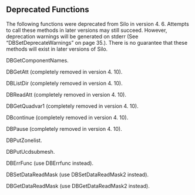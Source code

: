 ## Deprecated Functions

The following functions were deprecated from Silo in version 4.
6. 
Attempts to call these methods in later versions may still succeed. 
However, deprecation warnings will be generated on stderr (See “DBSetDeprecateWarnings” on page 35.). 
There is no guarantee that these methods will exist in later versions of Silo.


DBGetComponentNames.

DBGetAtt (completely removed in version 4.
10).

DBListDir  (completely removed in version 4.
10).

DBReadAtt  (completely removed in version 4.
10).

DBGetQuadvar1  (completely removed in version 4.
10).

DBcontinue  (completely removed in version 4.
10).

DBPause  (completely removed in version 4.
10).

DBPutZonelist.

DBPutUcdsubmesh.

DBErrFunc  (use DBErrfunc instead).

DBSetDataReadMask (use DBSetDataReadMask2 instead).

DBGetDataReadMask (use DBGetDataReadMask2 instead).

